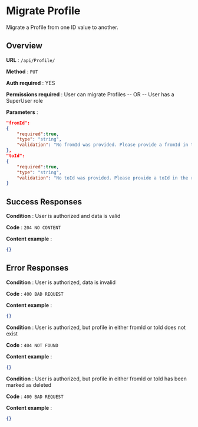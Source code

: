 # Migrate Profile

Migrate a Profile from one ID value to another.

## Overview

**URL** : `/api/Profile/`

**Method** : `PUT`

**Auth required** : YES

**Permissions required** : User can migrate Profiles -- OR -- User has a SuperUser role

**Parameters** :

```json
"fromId":
{
    "required":true,
    "type": "string",
    "validation": "No fromId was provided. Please provide a fromId in the request."
},
"toId":
{
    "required":true,
    "type": "string",
    "validation": "No toId was provided. Please provide a toId in the request."
}
```

## Success Responses

**Condition** : User is authorized and data is valid

**Code** : `204 NO CONTENT`

**Content example** :

```json
{}
```

## Error Responses

**Condition** : User is authorized, data is invalid

**Code** : `400 BAD REQUEST`

**Content example** :

```json
{}
```

**Condition** : User is authorized, but profile in either fromId or toId does not exist

**Code** : `404 NOT FOUND`

**Content example** :

```json
{}
```

**Condition** : User is authorized, but profile in either fromId or toId has been marked as deleted

**Code** : `400 BAD REQUEST`

**Content example** :

```json
{}
```
